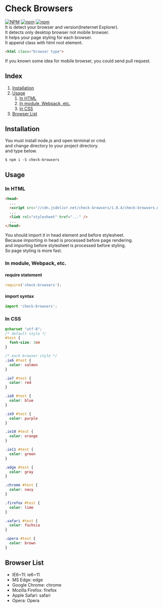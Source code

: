 # Check Browsers
[![NPM](https://nodei.co/npm/check-browsers.png)](https://www.npmjs.com/package/check-browsers)
[![npm](https://img.shields.io/npm/dt/check-browsers.svg?style=plastic)]()
[![npm](https://img.shields.io/npm/v/check-browsers.svg?style=plastic)]()  
It is detect your browser and version(Ineternet Explorer).  
It detects only desktop browser not mobile browser.  
It helps your page styling for each browser.  
It append class with html root element.  
```html
<html class="browser type">
```
If you known some idea for mobile browser, you could send pull request.

## Index
1. [Installation](#installation)
2. [Usage](#usage)
    1. [In HTML](#in-html)
    2. [In module, Webpack, etc.](#in-module-webpack-etc)
    3. [In CSS](#in-css)
3. [Browser List](#browser-list)

## Installation
You must install node.js and open terminal or cmd.  
and change directory to your project directory.  
and type below.
```
$ npm i -S check-browsers
```

## Usage
### In HTML
```html
<head>
  ...
  <script src="//cdn.jsdelivr.net/check-browsers/1.0.4/check-browsers.min.js"></script>
  ...
  <link rel="stylesheet" href="..." />
  ...
</head>
```
You should import it in head element and before stylesheet.  
Because importing in head is processed before page rendering.  
and importing before stylesheet is processed before styling.  
So page styling is more fast.

### In module, Webpack, etc.
#### require statement
```javascript
require('check-browsers');
```

#### import syntax
```javascript
import 'check-browsers';
```

### In CSS
```css
@charset "utf-8";
/* default style */
#test {
  font-size: 3em
}

/* each browser style */
.ie6 #test {
  color: salmon
}

.ie7 #test {
  color: red
}

.ie8 #test {
  color: blue
}

.ie9 #test {
  color: purple
}

.ie10 #test {
  color: orange
}

.ie11 #test {
  color: green
}

.edge #test {
  color: gray
}

.chrome #test {
  color: navy
}

.firefox #test {
  color: lime
}

.safari #test {
  color: fuchsia
}

.opera #test {
  color: brown
}
```

## Browser List
* IE6~11: ie6~11
* MS Edge: edge
* Google Chrome: chrome
* Mozilla Firefox: firefox
* Apple Safari: safari
* Opera: Opera